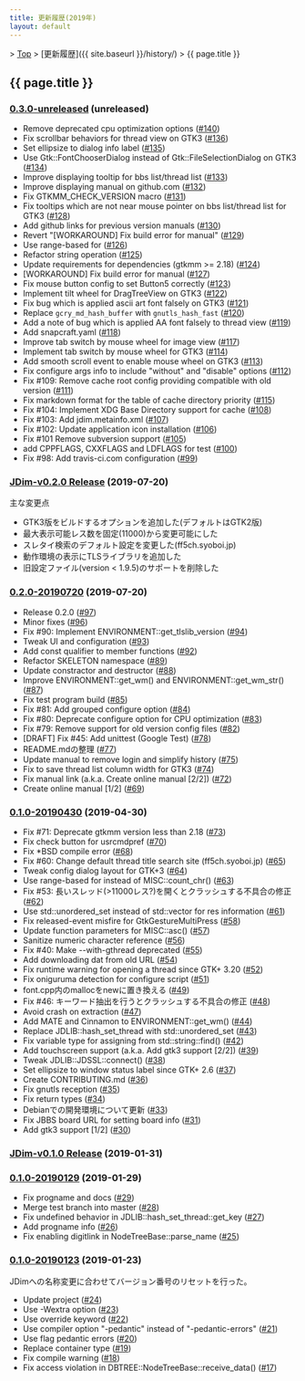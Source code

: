 ```yaml
---
title: 更新履歴(2019年)
layout: default
---
```


&gt; [Top](../) &gt; [更新履歴]({{ site.baseurl }}/history/) &gt; {{ page.title }}

## {{ page.title }}


<a name="0.3.0-unreleased"></a>
### [0.3.0-unreleased](https://github.com/JDimproved/JDim/compare/JDim-v0.2.0...master) (unreleased)
- Remove deprecated cpu optimization options
  ([#140](https://github.com/JDimproved/JDim/pull/140))
- Fix scrollbar behaviors for thread view on GTK3
  ([#136](https://github.com/JDimproved/JDim/pull/136))
- Set ellipsize to dialog info label
  ([#135](https://github.com/JDimproved/JDim/pull/135))
- Use Gtk::FontChooserDialog instead of Gtk::FileSelectionDialog on GTK3
  ([#134](https://github.com/JDimproved/JDim/pull/134))
- Improve displaying tooltip for bbs list/thread list
  ([#133](https://github.com/JDimproved/JDim/pull/133))
- Improve displaying manual on github.com
  ([#132](https://github.com/JDimproved/JDim/pull/132))
- Fix GTKMM_CHECK_VERSION macro
  ([#131](https://github.com/JDimproved/JDim/pull/131))
- Fix tooltips which are not near mouse pointer on bbs list/thread list for GTK3
  ([#128](https://github.com/JDimproved/JDim/pull/128))
- Add github links for previous version manuals
  ([#130](https://github.com/JDimproved/JDim/pull/130))
- Revert "[WORKAROUND] Fix build error for manual"
  ([#129](https://github.com/JDimproved/JDim/pull/129))
- Use range-based for
  ([#126](https://github.com/JDimproved/JDim/pull/126))
- Refactor string operation
  ([#125](https://github.com/JDimproved/JDim/pull/125))
- Update requirements for dependencies (gtkmm >= 2.18)
  ([#124](https://github.com/JDimproved/JDim/pull/124))
- [WORKAROUND] Fix build error for manual
  ([#127](https://github.com/JDimproved/JDim/pull/127))
- Fix mouse button config to set Button5 correctly
  ([#123](https://github.com/JDimproved/JDim/pull/123))
- Implement tilt wheel for DragTreeView on GTK3
  ([#122](https://github.com/JDimproved/JDim/pull/122))
- Fix bug which is applied ascii art font falsely on GTK3
  ([#121](https://github.com/JDimproved/JDim/pull/121))
- Replace `gcry_md_hash_buffer` with `gnutls_hash_fast`
  ([#120](https://github.com/JDimproved/JDim/pull/120))
- Add a note of bug which is applied AA font falsely to thread view
  ([#119](https://github.com/JDimproved/JDim/pull/119))
- Add snapcraft.yaml
  ([#118](https://github.com/JDimproved/JDim/pull/118))
- Improve tab switch by mouse wheel for image view
  ([#117](https://github.com/JDimproved/JDim/pull/117))
- Implement tab switch by mouse wheel for GTK3
  ([#114](https://github.com/JDimproved/JDim/pull/114))
- Add smooth scroll event to enable mouse wheel on GTK3
  ([#113](https://github.com/JDimproved/JDim/pull/113))
- Fix configure args info to include "without" and "disable" options
  ([#112](https://github.com/JDimproved/JDim/pull/112))
- Fix #109: Remove cache root config providing compatible with old version
  ([#111](https://github.com/JDimproved/JDim/pull/111))
- Fix markdown format for the table of cache directory priority
  ([#115](https://github.com/JDimproved/JDim/pull/115))
- Fix #104: Implement XDG Base Directory support for cache
  ([#108](https://github.com/JDimproved/JDim/pull/108))
- Fix #103: Add jdim.metainfo.xml
  ([#107](https://github.com/JDimproved/JDim/pull/107))
- Fix #102: Update application icon installation
  ([#106](https://github.com/JDimproved/JDim/pull/106))
- Fix #101 Remove subversion support
  ([#105](https://github.com/JDimproved/JDim/pull/105))
- add CPPFLAGS, CXXFLAGS and LDFLAGS for test
  ([#100](https://github.com/JDimproved/JDim/pull/100))
- Fix #98: Add travis-ci.com configuration
  ([#99](https://github.com/JDimproved/JDim/pull/99))


<a name="JDim-v0.2.0"></a>
### [**JDim-v0.2.0** Release](https://github.com/JDimproved/JDim/releases/tag/JDim-v0.2.0) (2019-07-20)
主な変更点
- GTK3版をビルドするオプションを追加した(デフォルトはGTK2版)
- 最大表示可能レス数を固定(11000)から変更可能にした
- スレタイ検索のデフォルト設定を変更した(ff5ch.syoboi.jp)
- 動作環境の表示にTLSライブラリを追加した
- 旧設定ファイル(version < 1.9.5)のサポートを削除した

<a name="0.2.0-20190720"></a>
### [0.2.0-20190720](https://github.com/JDimproved/JDim/compare/79e90c8b2d...JDim-v0.2.0) (2019-07-20)
- Release 0.2.0
  ([#97](https://github.com/JDimproved/JDim/pull/97))
- Minor fixes
  ([#96](https://github.com/JDimproved/JDim/pull/96))
- Fix #90: Implement ENVIRONMENT::get_tlslib_version
  ([#94](https://github.com/JDimproved/JDim/pull/94))
- Tweak UI and configuration
  ([#93](https://github.com/JDimproved/JDim/pull/93))
- Add const qualifier to member functions
  ([#92](https://github.com/JDimproved/JDim/pull/92))
- Refactor SKELETON namespace
  ([#89](https://github.com/JDimproved/JDim/pull/89))
- Update constractor and destructor
  ([#88](https://github.com/JDimproved/JDim/pull/88))
- Improve ENVIRONMENT::get_wm() and ENVIRONMENT::get_wm_str()
  ([#87](https://github.com/JDimproved/JDim/pull/87))
- Fix test program build
  ([#85](https://github.com/JDimproved/JDim/pull/85))
- Fix #81: Add grouped configure option
  ([#84](https://github.com/JDimproved/JDim/pull/84))
- Fix #80: Deprecate configure option for CPU optimization
  ([#83](https://github.com/JDimproved/JDim/pull/83))
- Fix #79: Remove support for old version config files
  ([#82](https://github.com/JDimproved/JDim/pull/82))
- [DRAFT] Fix #45: Add unittest (Google Test)
  ([#78](https://github.com/JDimproved/JDim/pull/78))
- README.mdの整理
  ([#77](https://github.com/JDimproved/JDim/pull/77))
- Update manual to remove login and simplify history
  ([#75](https://github.com/JDimproved/JDim/pull/75))
- Fix to save thread list column width for GTK3
  ([#74](https://github.com/JDimproved/JDim/pull/74))
- Fix manual link (a.k.a. Create online manual [2/2])
  ([#72](https://github.com/JDimproved/JDim/pull/72))
- Create online manual [1/2]
  ([#69](https://github.com/JDimproved/JDim/pull/69))


<a name="0.1.0-20190430"></a>
### [0.1.0-20190430](https://github.com/JDimproved/JDim/compare/JDim-v0.1.0...79e90c8b2d) (2019-04-30)
- Fix #71: Deprecate gtkmm version less than 2.18
  ([#73](https://github.com/JDimproved/JDim/pull/73))
- Fix check button for usrcmdpref
  ([#70](https://github.com/JDimproved/JDim/pull/70))
- Fix \*BSD compile error
  ([#68](https://github.com/JDimproved/JDim/pull/68))
- Fix #60: Change default thread title search site (ff5ch.syoboi.jp)
  ([#65](https://github.com/JDimproved/JDim/pull/65))
- Tweak config dialog layout for GTK+3
  ([#64](https://github.com/JDimproved/JDim/pull/64))
- Use range-based for instead of MISC::count_chr()
  ([#63](https://github.com/JDimproved/JDim/pull/63))
- Fix #53: 長いスレッド(>11000レス?)を開くとクラッシュする不具合の修正
  ([#62](https://github.com/JDimproved/JDim/pull/62))
- Use std::unordered_set instead of std::vector for res information
  ([#61](https://github.com/JDimproved/JDim/pull/61))
- Fix released-event misfire for GtkGestureMultiPress
  ([#58](https://github.com/JDimproved/JDim/pull/58))
- Update function parameters for MISC::asc()
  ([#57](https://github.com/JDimproved/JDim/pull/57))
- Sanitize numeric character reference
  ([#56](https://github.com/JDimproved/JDim/pull/56))
- Fix #40: Make --with-gthread deprecated
  ([#55](https://github.com/JDimproved/JDim/pull/55))
- Add downloading dat from old URL
  ([#54](https://github.com/JDimproved/JDim/pull/54))
- Fix runtime warning for opening a thread since GTK+ 3.20
  ([#52](https://github.com/JDimproved/JDim/pull/52))
- Fix oniguruma detection for configure script
  ([#51](https://github.com/JDimproved/JDim/pull/51))
- font.cpp内のmallocをnewに置き換える
  ([#49](https://github.com/JDimproved/JDim/pull/49))
- Fix #46: キーワード抽出を行うとクラッシュする不具合の修正
  ([#48](https://github.com/JDimproved/JDim/pull/48))
- Avoid crash on extraction
  ([#47](https://github.com/JDimproved/JDim/pull/47))
- Add MATE and Cinnamon to ENVIRONMENT::get_wm()
  ([#44](https://github.com/JDimproved/JDim/pull/44))
- Replace JDLIB::hash_set_thread with std::unordered_set
  ([#43](https://github.com/JDimproved/JDim/pull/43))
- Fix variable type for assigning from std::string::find()
  ([#42](https://github.com/JDimproved/JDim/pull/42))
- Add touchscreen support (a.k.a. Add gtk3 support [2/2])
  ([#39](https://github.com/JDimproved/JDim/pull/39))
- Tweak JDLIB::JDSSL::connect()
  ([#38](https://github.com/JDimproved/JDim/pull/38))
- Set ellipsize to window status label since GTK+ 2.6
  ([#37](https://github.com/JDimproved/JDim/pull/37))
- Create CONTRIBUTING.md
  ([#36](https://github.com/JDimproved/JDim/pull/36))
- Fix gnutls reception
  ([#35](https://github.com/JDimproved/JDim/pull/35))
- Fix return types
  ([#34](https://github.com/JDimproved/JDim/pull/34))
- Debianでの開発環境について更新
  ([#33](https://github.com/JDimproved/JDim/pull/33))
- Fix JBBS board URL for setting board info
  ([#31](https://github.com/JDimproved/JDim/pull/31))
- Add gtk3 support [1/2]
  ([#30](https://github.com/JDimproved/JDim/pull/30))


<a name="JDim-v0.1.0"></a>
### [**JDim-v0.1.0** Release](https://github.com/JDimproved/JDim/releases/tag/JDim-v0.1.0) (2019-01-31)

<a name="0.1.0-20190129"></a>
### [0.1.0-20190129](https://github.com/JDimproved/JDim/compare/f6390b7f97...JDim-v0.1.0) (2019-01-29)
- Fix progname and docs
  ([#29](https://github.com/JDimproved/JDim/pull/29))
- Merge test branch into master
  ([#28](https://github.com/JDimproved/JDim/pull/28))
- Fix undefined behavior in JDLIB::hash_set_thread::get_key
  ([#27](https://github.com/JDimproved/JDim/pull/27))
- Add progname info
  ([#26](https://github.com/JDimproved/JDim/pull/26))
- Fix enabling digitlink in NodeTreeBase::parse_name
  ([#25](https://github.com/JDimproved/JDim/pull/25))


<a name="0.1.0-20190123"></a>
### [0.1.0-20190123](https://github.com/JDimproved/JDim/compare/bb608f24b1...f6390b7f97) (2019-01-23)

JDimへの名称変更に合わせてバージョン番号のリセットを行った。

- Update project
  ([#24](https://github.com/JDimproved/JDim/pull/24))
- Use -Wextra option
  ([#23](https://github.com/JDimproved/JDim/pull/23))
- Use override keyword
  ([#22](https://github.com/JDimproved/JDim/pull/22))
- Use compiler option "-pedantic" instead of "-pedantic-errors"
  ([#21](https://github.com/JDimproved/JDim/pull/21))
- Use flag pedantic errors
  ([#20](https://github.com/JDimproved/JDim/pull/20))
- Replace container type
  ([#19](https://github.com/JDimproved/JDim/pull/19))
- Fix compile warning
  ([#18](https://github.com/JDimproved/JDim/pull/18))
- Fix access violation in DBTREE::NodeTreeBase::receive_data()
  ([#17](https://github.com/JDimproved/JDim/pull/17))
